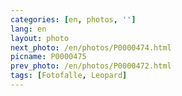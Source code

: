 ```yaml
---
categories: [en, photos, '']
lang: en
layout: photo
next_photo: /en/photos/P0000474.html
picname: P0000475
prev_photo: /en/photos/P0000472.html
tags: [Fotofalle, Leopard]
---
```

